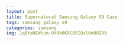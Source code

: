 ```yaml
---
layout: post
title: Supernatural Samsung Galaxy S9 Case
tags: samsung galaxy s9
categories: samsung
img: 1qBYaNEWcsm-Ot0k0KRCB5IQsl6mOUZ99
---
```

